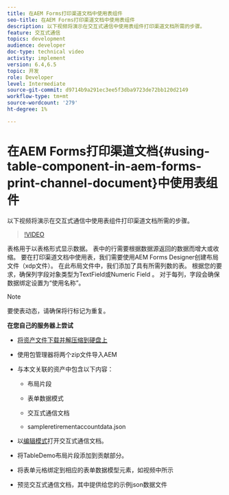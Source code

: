 ```yaml
---
title: 在AEM Forms打印渠道文档中使用表组件
seo-title: 在AEM Forms打印渠道文档中使用表组件
description: 以下视频将演示在交互式通信中使用表组件打印渠道文档所需的步骤。
feature: 交互式通信
topics: development
audience: developer
doc-type: technical video
activity: implement
version: 6.4,6.5
topic: 开发
role: Developer
level: Intermediate
source-git-commit: d9714b9a291ec3ee5f3dba9723de72bb120d2149
workflow-type: tm+mt
source-wordcount: '279'
ht-degree: 1%

---
```



# 在AEM Forms打印渠道文档{#using-table-component-in-aem-forms-print-channel-document}中使用表组件

以下视频将演示在交互式通信中使用表组件打印渠道文档所需的步骤。

>[!VIDEO](https://video.tv.adobe.com/v/27769?quality=9&learn=on)

表格用于以表格形式显示数据。 表中的行需要根据数据源返回的数据而增大或收缩。 要在打印渠道文档中使用表，我们需要使用AEM Forms Designer创建布局文件（xdp文件）。 在此布局文件中，我们添加了具有所需列数的表。 根据您的要求，确保列字段对象类型为TextField或Numeric Field 。 对于每列，字段会确保数据绑定设置为“使用名称”。

>[!NOTE]
>
>要使表动态，请确保将行标记为重复。

**在您自己的服务器上尝试**

* [将资产文件下载并解压缩到硬盘上](assets/usingtablesinprintchannel.zip)

* 使用包管理器将两个zip文件导入AEM

* 与本文关联的资产中包含以下内容：

   * 布局片段

   * 表单数据模式

   * 交互式通信文档
   * sampleretirementaccountdata.json

* 以[编辑模式](http://localhost:4502/editor.html/content/forms/af/401kstatement/tablesinprintdocument/channels/print.html)打开交互式通信文档。

* 将TableDemo布局片段添加到贡献部分。
* 将表单元格绑定到相应的表单数据模型元素，如视频中所示

* 预览交互式通信文档，其中提供给您的示例json数据文件

